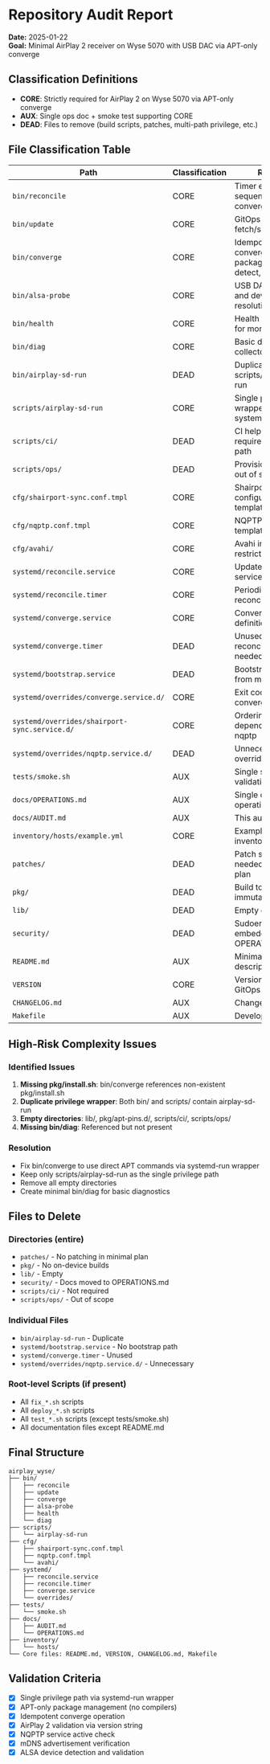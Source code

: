 # Repository Audit Report

**Date:** 2025-01-22  
**Goal:** Minimal AirPlay 2 receiver on Wyse 5070 with USB DAC via APT-only converge

## Classification Definitions

- **CORE**: Strictly required for AirPlay 2 on Wyse 5070 via APT-only converge
- **AUX**: Single ops doc + smoke test supporting CORE
- **DEAD**: Files to remove (build scripts, patches, multi-path privilege, etc.)

## File Classification Table

| Path | Classification | Rationale |
|------|---------------|-----------|
| `bin/reconcile` | CORE | Timer entrypoint sequencing update → converge |
| `bin/update` | CORE | GitOps tag fetch/select/checkout |
| `bin/converge` | CORE | Idempotent converge: APT packages, ALSA detect, config render |
| `bin/alsa-probe` | CORE | USB DAC detection and device string resolution |
| `bin/health` | CORE | Health JSON reporter for monitoring |
| `bin/diag` | CORE | Basic diagnostics collector |
| `bin/airplay-sd-run` | DEAD | Duplicate of scripts/airplay-sd-run |
| `scripts/airplay-sd-run` | CORE | Single privilege wrapper via systemd-run |
| `scripts/ci/` | DEAD | CI helpers not required for minimal path |
| `scripts/ops/` | DEAD | Provisioning helpers out of scope |
| `cfg/shairport-sync.conf.tmpl` | CORE | Shairport configuration template |
| `cfg/nqptp.conf.tmpl` | CORE | NQPTP configuration template |
| `cfg/avahi/` | CORE | Avahi interface restriction templates |
| `systemd/reconcile.service` | CORE | Update + converge service |
| `systemd/reconcile.timer` | CORE | Periodic trigger for reconcile |
| `systemd/converge.service` | CORE | Converge service definition |
| `systemd/converge.timer` | DEAD | Unused - only reconcile.timer needed |
| `systemd/bootstrap.service` | DEAD | Bootstrap removed from minimal path |
| `systemd/overrides/converge.service.d/` | CORE | Exit code handling for converge |
| `systemd/overrides/shairport-sync.service.d/` | CORE | Ordering dependencies for nqptp |
| `systemd/overrides/nqptp.service.d/` | DEAD | Unnecessary override |
| `tests/smoke.sh` | AUX | Single smoke test validating AP2 |
| `docs/OPERATIONS.md` | AUX | Single canonical operations doc |
| `docs/AUDIT.md` | AUX | This audit document |
| `inventory/hosts/example.yml` | CORE | Example host inventory |
| `patches/` | DEAD | Patch sets not needed in minimal plan |
| `pkg/` | DEAD | Build tooling violates immutable-ish rule |
| `lib/` | DEAD | Empty directory |
| `security/` | DEAD | Sudoers example embedded in OPERATIONS.md |
| `README.md` | AUX | Minimal project description |
| `VERSION` | CORE | Version tracking for GitOps |
| `CHANGELOG.md` | AUX | Change history |
| `Makefile` | AUX | Development helper |

## High-Risk Complexity Issues

### Identified Issues
1. **Missing pkg/install.sh**: bin/converge references non-existent pkg/install.sh
2. **Duplicate privilege wrapper**: Both bin/ and scripts/ contain airplay-sd-run
3. **Empty directories**: lib/, pkg/apt-pins.d/, scripts/ci/, scripts/ops/
4. **Missing bin/diag**: Referenced but not present

### Resolution
- Fix bin/converge to use direct APT commands via systemd-run wrapper
- Keep only scripts/airplay-sd-run as the single privilege path
- Remove all empty directories
- Create minimal bin/diag for basic diagnostics

## Files to Delete

### Directories (entire)
- `patches/` - No patching in minimal plan
- `pkg/` - No on-device builds
- `lib/` - Empty
- `security/` - Docs moved to OPERATIONS.md
- `scripts/ci/` - Not required
- `scripts/ops/` - Out of scope

### Individual Files
- `bin/airplay-sd-run` - Duplicate
- `systemd/bootstrap.service` - No bootstrap path
- `systemd/converge.timer` - Unused
- `systemd/overrides/nqptp.service.d/` - Unnecessary

### Root-level Scripts (if present)
- All `fix_*.sh` scripts
- All `deploy_*.sh` scripts
- All `test_*.sh` scripts (except tests/smoke.sh)
- All documentation files except README.md

## Final Structure

```
airplay_wyse/
├── bin/
│   ├── reconcile
│   ├── update
│   ├── converge
│   ├── alsa-probe
│   ├── health
│   └── diag
├── scripts/
│   └── airplay-sd-run
├── cfg/
│   ├── shairport-sync.conf.tmpl
│   ├── nqptp.conf.tmpl
│   └── avahi/
├── systemd/
│   ├── reconcile.service
│   ├── reconcile.timer
│   ├── converge.service
│   └── overrides/
├── tests/
│   └── smoke.sh
├── docs/
│   ├── AUDIT.md
│   └── OPERATIONS.md
├── inventory/
│   └── hosts/
└── Core files: README.md, VERSION, CHANGELOG.md, Makefile
```

## Validation Criteria

- [x] Single privilege path via systemd-run wrapper
- [x] APT-only package management (no compilers)
- [x] Idempotent converge operation
- [x] AirPlay 2 validation via version string
- [x] NQPTP service active check
- [x] mDNS advertisement verification
- [x] ALSA device detection and validation
